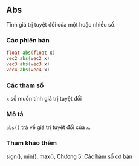 ## Abs
Tính giá trị tuyệt đối của một hoặc nhiều số.

### Các phiên bản
```glsl
float abs(float x)  
vec2 abs(vec2 x)  
vec3 abs(vec3 x)  
vec4 abs(vec4 x)
```

### Các tham số
```x``` số muốn tính giá trị tuyệt đối

### Mô tả
```abs()``` trả về giá trị tuyệt đối của ```x```.

<div class="simpleFunction" data="y = abs(x); "></div>

### Tham khảo thêm
[sign()](/glossary/?lan=vi&search=sign), [min()](/glossary/?lan=vi&search=min), [max()](/glossary/?lan=vi&search=max), [Chương 5: Các hàm số cơ bản](../05/?lan=vi)
